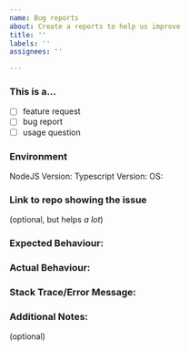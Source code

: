 ```yaml
---
name: Bug reports
about: Create a reports to help us improve
title: ''
labels: ''
assignees: ''

---
```


### This is a...

* [ ] feature request
* [ ] bug report
* [ ] usage question

### Environment

NodeJS Version:
Typescript Version:
OS:

### Link to repo showing the issue
(optional, but helps _a lot_)

### Expected Behaviour:

### Actual Behaviour:

### Stack Trace/Error Message:

### Additional Notes:
(optional)
